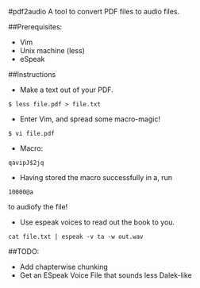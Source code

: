 #pdf2audio
A tool to convert PDF files to audio files.

##Prerequisites:
- Vim
- Unix machine (less)
- eSpeak

##Instructions
- Make a text out of your PDF.
```
$ less file.pdf > file.txt
```

- Enter Vim, and spread some macro-magic!
```
$ vi file.pdf
```
- Macro:
```
qavipJ$2jq
```
- Having stored the macro successfully in a, run
```
10000@a
```
to audiofy the file!
- Use espeak voices to read out the book to you.
```
cat file.txt | espeak -v ta -w out.wav
```

##TODO:
- Add chapterwise chunking
- Get an ESpeak Voice File that sounds less Dalek-like
